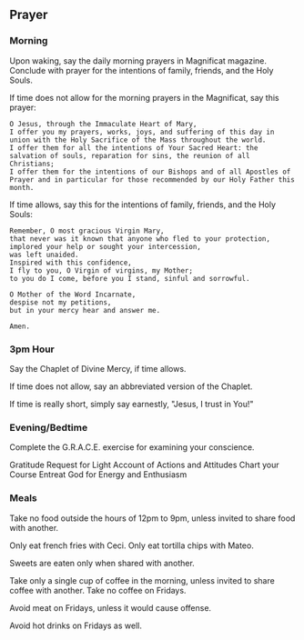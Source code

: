 ## Prayer

### Morning
Upon waking, say the daily morning prayers in Magnificat magazine.
Conclude with prayer for the intentions of family, friends, and the Holy Souls.

If time does not allow for the morning prayers in the Magnificat, say this prayer:
```
O Jesus, through the Immaculate Heart of Mary,
I offer you my prayers, works, joys, and suffering of this day in union with the Holy Sacrifice of the Mass throughout the world.
I offer them for all the intentions of Your Sacred Heart: the salvation of souls, reparation for sins, the reunion of all Christians;
I offer them for the intentions of our Bishops and of all Apostles of Prayer and in particular for those recommended by our Holy Father this month.
```

If time allows, say this for the intentions of family, friends, and the Holy Souls:
```
Remember, O most gracious Virgin Mary,
that never was it known that anyone who fled to your protection,
implored your help or sought your intercession,
was left unaided.
Inspired with this confidence,
I fly to you, O Virgin of virgins, my Mother;
to you do I come, before you I stand, sinful and sorrowful.

O Mother of the Word Incarnate,
despise not my petitions,
but in your mercy hear and answer me.

Amen.
```

### 3pm Hour

Say the Chaplet of Divine Mercy, if time allows.

If time does not allow, say an abbreviated version of the Chaplet.

If time is really short, simply say earnestly, "Jesus, I trust in You!"

### Evening/Bedtime

Complete the G.R.A.C.E. exercise for examining your conscience.

Gratitude
Request for Light
Account of Actions and Attitudes
Chart your Course
Entreat God for Energy and Enthusiasm


### Meals

Take no food outside the hours of 12pm to 9pm, unless invited to share food with another.

Only eat french fries with Ceci.
Only eat tortilla chips with Mateo.

Sweets are eaten only when shared with another.

Take only a single cup of coffee in the morning, unless invited to share coffee with another. Take no coffee on Fridays.

Avoid meat on Fridays, unless it would cause offense.

Avoid hot drinks on Fridays as well.
